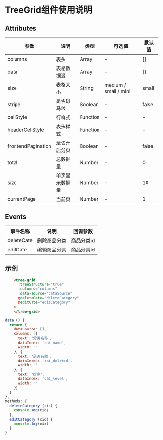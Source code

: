 # TreeGrid组件使用说明

## Attributes


| 参数          | 说明           | 类型    | 可选值               | 默认值 |
| ------------- | -------------- | ------- | -------------------- | ------ |
| columns      | 表头 | Array | -  | []   |
| data      | 表格数据源 | Array | -  | []   |
| size | 表格大小   | String | medium / small / mini | small  |
| stripe       | 是否斑马纹       | Boolean   | - | false  |
| cellStyle       | 行样式       | Function   | - | -  |
| headerCellStyle       | 表头样式       | Function   | - | -  |
| frontendPagination       | 是否开启分页 | Boolean   | - | false  |
| total       | 总数据量       | Number   | - | 0  |
| size    | 单页显示数据量         | Number   | - | 10     |
| currentPage      | 当前页 | Number | -                    | 1   |

## Events


| 事件名称 | 说明         | 回调参数   |
| -------- | ------------ | ---------- |
| deleteCate   | 删除商品分类 | 商品分类id |
| editCate     | 编辑商品分类 | 商品分类id |

## 示例

```html
    <tree-grid
      :treeStructure="true"
      :columns="columns"
      :data-source="dataSource"
      @deleteCate="deleteCategory"
      @editCate="editCategory"
    >
    </tree-grid>
```

```js
data () {
  return {
    dataSource: [],
    columns: [{
      text: '分类名称',
      dataIndex: 'cat_name',
      width: ''
    }, {
      text: '是否有效',
      dataIndex: 'cat_deleted',
      width: ''
    }, {
      text: '排序',
      dataIndex: 'cat_level',
      width: ''
    }]
  }
},
methods: {
  deleteCategory (cid) {
    console.log(cid)
  },
  editCategory (cid) {
    console.log(cid)
  }
}
```

